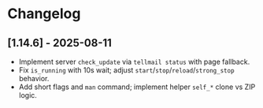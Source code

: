 # Changelog

## [1.14.6] - 2025-08-11
- Implement server `check_update` via `tellmail status` with page fallback.
- Fix `is_running` with 10s wait; adjust `start`/`stop`/`reload`/`strong_stop` behavior.
- Add short flags and `man` command; implement helper `self_*` clone vs ZIP logic.
